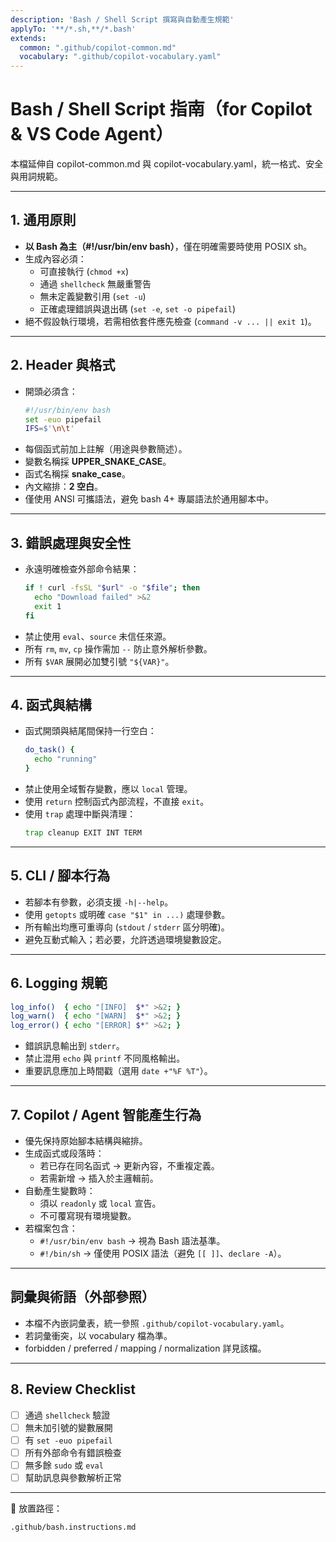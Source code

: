```yaml
---
description: 'Bash / Shell Script 撰寫與自動產生規範'
applyTo: '**/*.sh,**/*.bash'
extends:
  common: ".github/copilot-common.md"
  vocabulary: ".github/copilot-vocabulary.yaml"
---
```


# Bash / Shell Script 指南（for Copilot & VS Code Agent）

本檔延伸自 copilot-common.md 與 copilot-vocabulary.yaml，統一格式、安全與用詞規範。

---

## 1. 通用原則

- **以 Bash 為主（#!/usr/bin/env bash）**，僅在明確需要時使用 POSIX sh。
- 生成內容必須：
  - 可直接執行 (`chmod +x`)
  - 通過 `shellcheck` 無嚴重警告
  - 無未定義變數引用 (`set -u`)
  - 正確處理錯誤與退出碼 (`set -e`, `set -o pipefail`)
- 絕不假設執行環境，若需相依套件應先檢查 (`command -v ... || exit 1`)。

---

## 2. Header 與格式

- 開頭必須含：
  ```bash
  #!/usr/bin/env bash
  set -euo pipefail
  IFS=$'\n\t'
  ```
- 每個函式前加上註解（用途與參數簡述）。
- 變數名稱採 **UPPER_SNAKE_CASE**。
- 函式名稱採 **snake_case**。
- 內文縮排：**2 空白**。
- 僅使用 ANSI 可攜語法，避免 bash 4+ 專屬語法於通用腳本中。

---

## 3. 錯誤處理與安全性

- 永遠明確檢查外部命令結果：
  ```bash
  if ! curl -fsSL "$url" -o "$file"; then
    echo "Download failed" >&2
    exit 1
  fi
  ```
- 禁止使用 `eval`、`source` 未信任來源。
- 所有 `rm`, `mv`, `cp` 操作需加 `--` 防止意外解析參數。
- 所有 `$VAR` 展開必加雙引號 `"${VAR}"`。

---

## 4. 函式與結構

- 函式開頭與結尾間保持一行空白：
  ```bash
  do_task() {
    echo "running"
  }
  ```
- 禁止使用全域暫存變數，應以 `local` 管理。
- 使用 `return` 控制函式內部流程，不直接 `exit`。
- 使用 `trap` 處理中斷與清理：
  ```bash
  trap cleanup EXIT INT TERM
  ```

---

## 5. CLI / 腳本行為

- 若腳本有參數，必須支援 `-h|--help`。
- 使用 `getopts` 或明確 `case "$1" in ...)` 處理參數。
- 所有輸出均應可重導向 (`stdout` / `stderr` 區分明確)。
- 避免互動式輸入；若必要，允許透過環境變數設定。

---

## 6. Logging 規範

```bash
log_info()  { echo "[INFO]  $*" >&2; }
log_warn()  { echo "[WARN]  $*" >&2; }
log_error() { echo "[ERROR] $*" >&2; }
```

- 錯誤訊息輸出到 `stderr`。
- 禁止混用 `echo` 與 `printf` 不同風格輸出。
- 重要訊息應加上時間戳（選用 `date +"%F %T"`）。

---

## 7. Copilot / Agent 智能產生行為

- 優先保持原始腳本結構與縮排。
- 生成函式或段落時：
  - 若已存在同名函式 → 更新內容，不重複定義。
  - 若需新增 → 插入於主邏輯前。
- 自動產生變數時：
  - 須以 `readonly` 或 `local` 宣告。
  - 不可覆寫現有環境變數。
- 若檔案包含：
  - `#!/usr/bin/env bash` → 視為 Bash 語法基準。
  - `#!/bin/sh` → 僅使用 POSIX 語法（避免 `[[ ]]`、`declare -A`）。

---

## 詞彙與術語（外部參照）

- 本檔不內嵌詞彙表，統一參照 `.github/copilot-vocabulary.yaml`。
- 若詞彙衝突，以 vocabulary 檔為準。
- forbidden / preferred / mapping / normalization 詳見該檔。

---

## 8. Review Checklist

- [ ] 通過 `shellcheck` 驗證
- [ ] 無未加引號的變數展開
- [ ] 有 `set -euo pipefail`
- [ ] 所有外部命令有錯誤檢查
- [ ] 無多餘 `sudo` 或 `eval`
- [ ] 幫助訊息與參數解析正常

---

📁 放置路徑：
```
.github/bash.instructions.md
```
